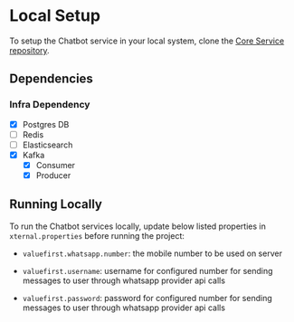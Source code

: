 # Local Setup

To setup the Chatbot service in your local system, clone the [Core Service repository](https://github.com/egovernments/core-services).

## Dependencies

### Infra Dependency

- [X] Postgres DB
- [ ] Redis
- [ ] Elasticsearch
- [X] Kafka
  - [X] Consumer
  - [X] Producer

## Running Locally

To run the Chatbot services locally, update below listed properties in `xternal.properties` before running the project:

- `valuefirst.whatsapp.number`: the mobile number to be used on server

- `valuefirst.username`: username for configured number for sending messages to user through whatsapp provider api calls

- `valuefirst.password`: password for configured number for sending messages to user through whatsapp provider api calls
